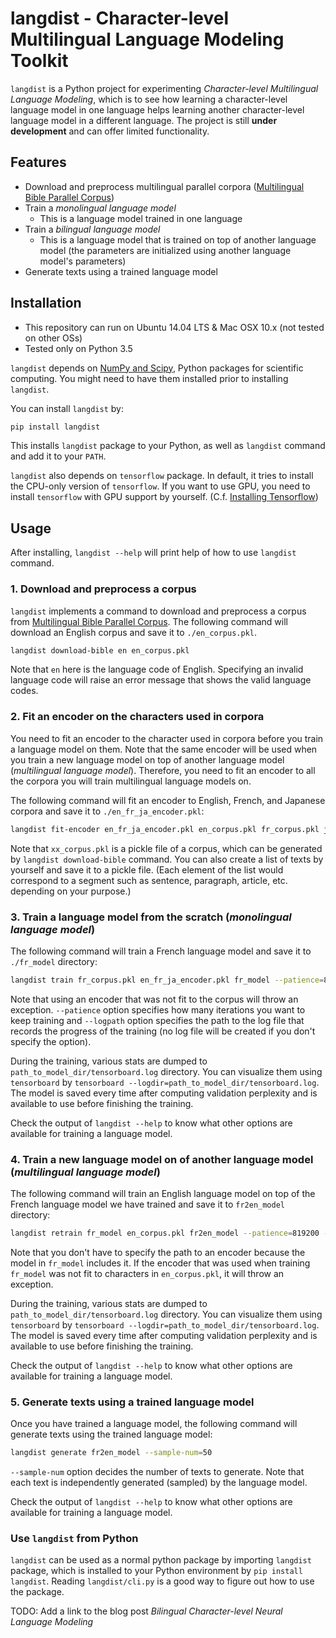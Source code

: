 langdist - Character-level Multilingual Language Modeling Toolkit
=================================================================

`langdist` is a Python project for experimenting *Character-level Multilingual Language Modeling*, which is to see how learning a character-level language model in one language helps learning another character-level language model in a different language. The project is still **under development** and can offer limited functionality.


Features
--------
- Download and preprocess multilingual parallel corpora ([Multilingual Bible Parallel Corpus](http://christos-c.com/bible/))
- Train a *monolingual language model*
  - This is a language model trained in one language
- Train a *bilingual language model*
  - This is a language model that is trained on top of another language model (the parameters are initialized using another language model's parameters)
- Generate texts using a trained language model


Installation
------------
- This repository can run on Ubuntu 14.04 LTS & Mac OSX 10.x (not tested on other OSs)
- Tested only on Python 3.5

`langdist` depends on [NumPy and Scipy](https://www.scipy.org/install.html), Python packages for scientific computing. You might need to have them installed prior to installing `langdist`.

You can install `langdist` by:

```bash
pip install langdist
```

This installs `langdist` package to your Python, as well as `langdist` command and add it to your `PATH`.

`langdist` also depends on `tensorflow` package. In default, it tries to install the CPU-only version of `tensorflow`. If you want to use GPU, you need to install `tensorflow` with GPU support by yourself. (C.f. [Installing Tensorflow](https://www.tensorflow.org/install/))


Usage
-----

After installing, `langdist --help` will print help of how to use `langdist` command.

### 1. Download and preprocess a corpus

`langdist` implements a command to download and preprocess a corpus from [Multilingual Bible Parallel Corpus](http://christos-c.com/bible/). The following command will download an English corpus and save it to `./en_corpus.pkl`.

```bash
langdist download-bible en en_corpus.pkl
```

Note that `en` here is the language code of English. Specifying an invalid language code will raise an error message that shows the valid language codes.

### 2. Fit an encoder on the characters used in corpora

You need to fit an encoder to the character used in corpora before you train a language model on them. Note that the same encoder will be used when you train a new language model on top of another language model (*multilingual language model*). Therefore, you need to fit an encoder to all the corpora you will train multilingual language models on.

The following command will fit an encoder to English, French, and Japanese corpora and save it to `./en_fr_ja_encoder.pkl`:

```bash
langdist fit-encoder en_fr_ja_encoder.pkl en_corpus.pkl fr_corpus.pkl ja_corpus.pkl
```

Note that `xx_corpus.pkl` is a pickle file of a corpus, which can be generated by `langdist download-bible` command. You can also create a list of texts by yourself and save it to a pickle file. (Each element of the list would correspond to a segment such as sentence, paragraph, article, etc. depending on your purpose.)

### 3. Train a language model from the scratch (*monolingual language model*)

The following command will train a French language model and save it to `./fr_model` directory:

```bash
langdist train fr_corpus.pkl en_fr_ja_encoder.pkl fr_model --patience=819200 --logpath=fr.log
```

Note that using an encoder that was not fit to the corpus will throw an exception. `--patience` option specifies how many iterations you want to keep training and `--logpath` option specifies the path to the log file that records the progress of the training (no log file will be created if you don't specify the option).

During the training, various stats are dumped to `path_to_model_dir/tensorboard.log` directory. You can visualize them using `tensorboard` by `tensorboard --logdir=path_to_model_dir/tensorboard.log`. The model is saved every time after computing validation perplexity and is available to use before finishing the training.

Check the output of `langdist --help` to know what other options are available for training a language model.

### 4. Train a new language model on of another language model (*multilingual language model*)

The following command will train an English language model on top of the French language model we have trained and save it to `fr2en_model` directory:

```bash
langdist retrain fr_model en_corpus.pkl fr2en_model --patience=819200 --logpath=langdist.log
```

Note that you don't have to specify the path to an encoder because the model in `fr_model` includes it. If the encoder that was used when training `fr_model` was not fit to characters in `en_corpus.pkl`, it will throw an exception.

During the training, various stats are dumped to `path_to_model_dir/tensorboard.log` directory. You can visualize them using `tensorboard` by `tensorboard --logdir=path_to_model_dir/tensorboard.log`. The model is saved every time after computing validation perplexity and is available to use before finishing the training.

Check the output of `langdist --help` to know what other options are available for training a language model.

### 5. Generate texts using a trained language model

Once you have trained a language model, the following command will generate texts using the trained language model:

```bash
langdist generate fr2en_model --sample-num=50
```

`--sample-num` option decides the number of texts to generate. Note that each text is independently generated (sampled) by the language model.

Check the output of `langdist --help` to know what other options are available for training a language model.


### Use `langdist` from Python

`langdist` can be used as a normal python package by importing `langdist` package, which is installed to your Python environment by `pip install langdist`. Reading `langdist/cli.py` is a good way to figure out how to use the package.

TODO: Add a link to the blog post *Bilingual Character-level Neural Language Modeling*
